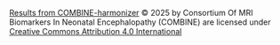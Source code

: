 [Results from COMBINE-harmonizer](https://github.com/i3-research/COMBINE-harmonizer/tree/v1.1.0/results) © 2025 by Consortium Of MRI Biomarkers In Neonatal Encephalopathy (COMBINE) are licensed under [Creative Commons Attribution 4.0 International](https://creativecommons.org/licenses/by/4.0)

